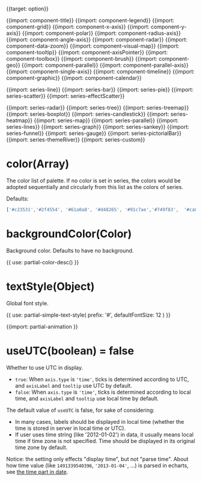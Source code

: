 {{target: option}}

{{import: component-title}}
{{import: component-legend}}
{{import: component-grid}}
{{import: component-x-axis}}
{{import: component-y-axis}}
{{import: component-polar}}
{{import: component-radius-axis}}
{{import: component-angle-axis}}
{{import: component-radar}}
{{import: component-data-zoom}}
{{import: component-visual-map}}
{{import: component-tooltip}}
{{import: component-axisPointer}}
{{import: component-toolbox}}
{{import: component-brush}}
{{import: component-geo}}
{{import: component-parallel}}
{{import: component-parallel-axis}}
{{import: component-single-axis}}
{{import: component-timeline}}
{{import: component-graphic}}
{{import: component-calendar}}


{{import: series-line}}
{{import: series-bar}}
{{import: series-pie}}
{{import: series-scatter}}
{{import: series-effectScatter}}

{{import: series-radar}}
{{import: series-tree}}
{{import: series-treemap}}
{{import: series-boxplot}}
{{import: series-candlestick}}
{{import: series-heatmap}}
{{import: series-map}}
{{import: series-parallel}}
{{import: series-lines}}
{{import: series-graph}}
{{import: series-sankey}}
{{import: series-funnel}}
{{import: series-gauge}}
{{import: series-pictorialBar}}
{{import: series-themeRiver}}
{{import: series-custom}}

# color(Array)

The color list of palette. If no color is set in series, the colors would be adopted sequentially and circularly from this list as the colors of series.

Defaults:
```js
['#c23531','#2f4554', '#61a0a8', '#d48265', '#91c7ae','#749f83',  '#ca8622', '#bda29a','#6e7074', '#546570', '#c4ccd3']
```


# backgroundColor(Color)
Background color. Defaults to have no background.

{{ use: partial-color-desc() }}


# textStyle(Object)
Global font style.

{{ use: partial-simple-text-style(
    prefix: '#',
    defaultFontSize: 12
) }}

{{import: partial-animation }}


# useUTC(boolean) = false

Whether to use UTC in display.

+ `true`: When `axis.type` is `'time'`, ticks is determined according to UTC, and `axisLabel` and `tooltip` use UTC by default.
+ `false`: When `axis.type` is `'time'`, ticks is determined according to local time, and `axisLabel` and `tooltip` use local time by default.

The default value of `useUTC` is false, for sake of considering:

+ In many cases, labels should be displayed in local time (whether the time is stored in server in local time or UTC).
+ If user uses time string (like '2012-01-02') in data, it usually means local time if time zone is not specified. Time should be displayed in its original time zone by default.

Notice: the setting only effects "display time", but not "parse time".
About how time value (like `1491339540396`, `'2013-01-04'`, ...) is parsed in echarts, see [the time part in date](~series-line.data).
